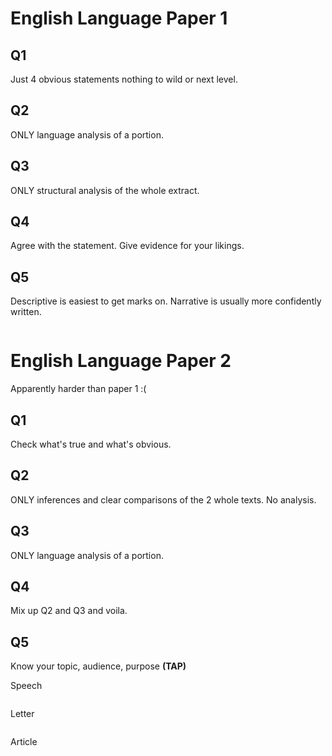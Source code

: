 # English Language Paper 1

## Q1

Just 4 obvious statements nothing to wild or next level.

## Q2

ONLY language analysis of a portion.

## Q3

ONLY structural analysis of the whole extract.

## Q4

Agree with the statement. Give evidence for your likings.

## Q5

Descriptive is easiest to get marks on. Narrative is usually more confidently written.

```

```

# English Language Paper 2

Apparently harder than paper 1 :(

## Q1

Check what's true and what's obvious.

## Q2

ONLY inferences and clear comparisons of the 2 whole texts. No analysis.

## Q3

ONLY language analysis of a portion.

## Q4

Mix up Q2 and Q3 and voila.

## Q5

Know your topic, audience, purpose **(TAP)**

Speech
```

```

Letter
```

```

Article
```

```
